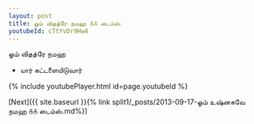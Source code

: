 ```yaml
---
layout: post
title: ஓம் விதத்ரே நமஹ ௧௧ டைம்ஸ்
youtubeId: cTtYvDr9Hw4
---
```

 
 
 ஓம் விதத்ரே நமஹ  
 
 -  யார் கட்டளையிடுவார் 
 
  
 
  
 
 
 
 
 
 


{% include youtubePlayer.html id=page.youtubeId %}
 
[Next]({{ site.baseurl }}{% link  split1/_posts/2013-09-17-ஓம் உஷ்னகவே நமஹ ௧௧ டைம்ஸ்.md%})
 
